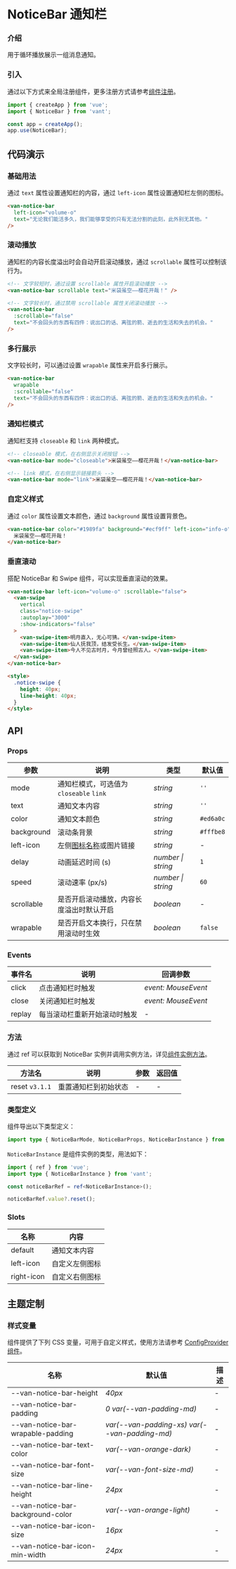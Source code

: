 # NoticeBar 通知栏

### 介绍

用于循环播放展示一组消息通知。

### 引入

通过以下方式来全局注册组件，更多注册方式请参考[组件注册](#/zh-CN/advanced-usage#zu-jian-zhu-ce)。

```js
import { createApp } from 'vue';
import { NoticeBar } from 'vant';

const app = createApp();
app.use(NoticeBar);
```

## 代码演示

### 基础用法

通过 `text` 属性设置通知栏的内容，通过 `left-icon` 属性设置通知栏左侧的图标。

```html
<van-notice-bar
  left-icon="volume-o"
  text="无论我们能活多久，我们能够享受的只有无法分割的此刻，此外别无其他。"
/>
```

### 滚动播放

通知栏的内容长度溢出时会自动开启滚动播放，通过 `scrollable` 属性可以控制该行为。

```html
<!-- 文字较短时，通过设置 scrollable 属性开启滚动播放 -->
<van-notice-bar scrollable text="米袋虽空——樱花开哉！" />

<!-- 文字较长时，通过禁用 scrollable 属性关闭滚动播放 -->
<van-notice-bar
  :scrollable="false"
  text="不会回头的东西有四件：说出口的话、离弦的箭、逝去的生活和失去的机会。"
/>
```

### 多行展示

文字较长时，可以通过设置 `wrapable` 属性来开启多行展示。

```html
<van-notice-bar
  wrapable
  :scrollable="false"
  text="不会回头的东西有四件：说出口的话、离弦的箭、逝去的生活和失去的机会。"
/>
```

### 通知栏模式

通知栏支持 `closeable` 和 `link` 两种模式。

```html
<!-- closeable 模式，在右侧显示关闭按钮 -->
<van-notice-bar mode="closeable">米袋虽空——樱花开哉！</van-notice-bar>

<!-- link 模式，在右侧显示链接箭头 -->
<van-notice-bar mode="link">米袋虽空——樱花开哉！</van-notice-bar>
```

### 自定义样式

通过 `color` 属性设置文本颜色，通过 `background` 属性设置背景色。

```html
<van-notice-bar color="#1989fa" background="#ecf9ff" left-icon="info-o">
  米袋虽空——樱花开哉！
</van-notice-bar>
```

### 垂直滚动

搭配 NoticeBar 和 Swipe 组件，可以实现垂直滚动的效果。

```html
<van-notice-bar left-icon="volume-o" :scrollable="false">
  <van-swipe
    vertical
    class="notice-swipe"
    :autoplay="3000"
    :show-indicators="false"
  >
    <van-swipe-item>明月直入，无心可猜。</van-swipe-item>
    <van-swipe-item>仙人抚我顶，结发受长生。</van-swipe-item>
    <van-swipe-item>今人不见古时月，今月曾经照古人。</van-swipe-item>
  </van-swipe>
</van-notice-bar>

<style>
  .notice-swipe {
    height: 40px;
    line-height: 40px;
  }
</style>
```

## API

### Props

| 参数 | 说明 | 类型 | 默认值 |
| --- | --- | --- | --- |
| mode | 通知栏模式，可选值为 `closeable` `link` | _string_ | `''` |
| text | 通知文本内容 | _string_ | `''` |
| color | 通知文本颜色 | _string_ | `#ed6a0c` |
| background | 滚动条背景 | _string_ | `#fffbe8` |
| left-icon | 左侧[图标名称](#/zh-CN/icon)或图片链接 | _string_ | - |
| delay | 动画延迟时间 (s) | _number \| string_ | `1` |
| speed | 滚动速率 (px/s) | _number \| string_ | `60` |
| scrollable | 是否开启滚动播放，内容长度溢出时默认开启 | _boolean_ | - |
| wrapable | 是否开启文本换行，只在禁用滚动时生效 | _boolean_ | `false` |

### Events

| 事件名 | 说明                         | 回调参数            |
| ------ | ---------------------------- | ------------------- |
| click  | 点击通知栏时触发             | _event: MouseEvent_ |
| close  | 关闭通知栏时触发             | _event: MouseEvent_ |
| replay | 每当滚动栏重新开始滚动时触发 | -                   |

### 方法

通过 ref 可以获取到 NoticeBar 实例并调用实例方法，详见[组件实例方法](#/zh-CN/advanced-usage#zu-jian-shi-li-fang-fa)。

| 方法名         | 说明                 | 参数 | 返回值 |
| -------------- | -------------------- | ---- | ------ |
| reset `v3.1.1` | 重置通知栏到初始状态 | -    | -      |

### 类型定义

组件导出以下类型定义：

```ts
import type { NoticeBarMode, NoticeBarProps, NoticeBarInstance } from 'vant';
```

`NoticeBarInstance` 是组件实例的类型，用法如下：

```ts
import { ref } from 'vue';
import type { NoticeBarInstance } from 'vant';

const noticeBarRef = ref<NoticeBarInstance>();

noticeBarRef.value?.reset();
```

### Slots

| 名称       | 内容           |
| ---------- | -------------- |
| default    | 通知文本内容   |
| left-icon  | 自定义左侧图标 |
| right-icon | 自定义右侧图标 |

## 主题定制

### 样式变量

组件提供了下列 CSS 变量，可用于自定义样式，使用方法请参考 [ConfigProvider 组件](#/zh-CN/config-provider)。

| 名称 | 默认值 | 描述 |
| --- | --- | --- |
| --van-notice-bar-height | _40px_ | - |
| --van-notice-bar-padding | _0 var(--van-padding-md)_ | - |
| --van-notice-bar-wrapable-padding | _var(--van-padding-xs) var(--van-padding-md)_ | - |
| --van-notice-bar-text-color | _var(--van-orange-dark)_ | - |
| --van-notice-bar-font-size | _var(--van-font-size-md)_ | - |
| --van-notice-bar-line-height | _24px_ | - |
| --van-notice-bar-background-color | _var(--van-orange-light)_ | - |
| --van-notice-bar-icon-size | _16px_ | - |
| --van-notice-bar-icon-min-width | _24px_ | - |

